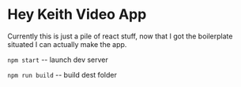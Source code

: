 Hey Keith Video App 
====================  
Currently this is just a pile of react stuff, now that I got the boilerplate situated I can actually make the app.


`npm start` -- launch dev server

`npm run build` -- build dest folder

